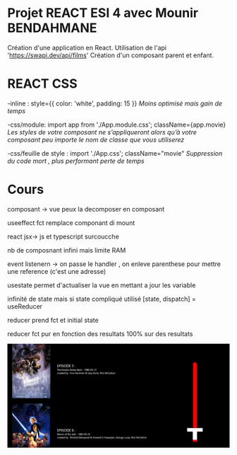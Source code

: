 # Projet REACT ESI 4 avec Mounir BENDAHMANE

Création d'une application en React.
Utilisation de l'api 'https://swapi.dev/api/films'
Création d'un composant parent et enfant.

# REACT CSS

-inline :
style={{ color: 'white', padding: 15 }}
*Moins optimisé mais gain de temps*

-css/module:
import app  from './App.module.css';
className={app.movie}
*Les styles de votre composant ne s’appliqueront alors qu’à votre composant peu importe le nom de classe que vous utiliserez*

-css/feuille de style :
import './App.css';
className="movie"
*Suppression du code mort , plus performant perte de temps*


# Cours

composant -> vue peux la decomposer en composant

useeffect fct remplace componant di mount

react jsx-> js et typescript surcoucche

nb de composnant infini mais limite RAM

event listenern -> on passe le handler , on enleve parenthese pour mettre une reference (c'est une adresse)

usestate permet d'actualiser la vue en mettant a jour les variable

infinité de state mais si state compliqué utilisé [state, dispatch] = useReducer 

reducer prend fct et initial state

reducer fct pur en fonction des resultats 100% sur des resultats

![Screenshot](Capture.JPG)